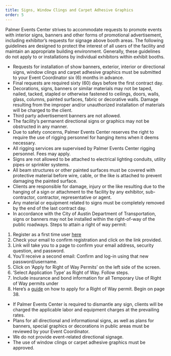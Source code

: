 ```yaml
---
title: Signs, Window Clings and Carpet Adhesive Graphics
order: 5
---
```


Palmer Events Center strives to accommodate requests to promote events with interior signs, banners and other forms of promotional advertisement, including exhibitor’s requests for signage above booth areas. The following guidelines are designed to protect the interest of all users of the facility and maintain an appropriate building environment. Generally, these guidelines do not apply to or installations by individual exhibitors within exhibit booths.

- Requests for installation of show banners, exterior, interior or directional signs, window clings and carpet adhesive graphics must be submitted to your Event Coordinator six (6) months in advance.
- Final requests are required sixty (60) days before the first contract day.
- Decorations, signs, banners or similar materials may not be taped, nailed, tacked, stapled or otherwise fastened to ceilings, doors, walls, glass, columns, painted surfaces, fabric or decorative walls. Damage resulting from the improper and/or unauthorized installation of materials will be charged to the client.
- Third party advertisement banners are not allowed.
- The facility’s permanent directional signs or graphics may not be obstructed in any manner.
- Due to safety concerns, Palmer Events Center reserves the right to require the use of rigging personnel for hanging items when it deems necessary.
- All rigging services are supervised by Palmer Events Center rigging personnel. Fees may apply.
- Signs are not allowed to be attached to electrical lighting conduits, utility pipes or sprinkler systems.
- All beam structures or other painted surfaces must be covered with protective material before wire, cable, or the like is attached to prevent damaging the painted surface.
- Clients are responsible for damage, injury or the like resulting due to the hanging of a sign or attachment to the facility by any exhibitor, sub-contractor, contractor, representative or agent.
- Any material or equipment related to signs must be completely removed by the end of the last contract day.
- In accordance with the City of Austin Department of Transportation, signs or banners may not be installed within the right-of-way of the public roadways.
Steps to attain a right of way permit:
 1. Register as a first time user [here](https://abc.austintexas.gov/web/permit/login?reset=true&t_loginAgain=1)
 1. Check your email to confirm registration and click on the link provided.
 1. Link will take you to a page to confirm your email address, security question, and password.
 1. You’ll receive a second email: Confirm and log-in using that new password/username.
 1. Click on ‘Apply for Right of Way Permits’ on the left side of the screen.
 1. ‘Select Application Type’ as Right of Way. Follow steps.
 1. Include insurance and bond information for all Temporary Use of Right of Way permits under 
 1. Here’s a [guide](https://assets.palmereventscenter.com/2023/How_to_Apply_for_Permits_on_the_ABC_Website.pdf
) on how to apply for a Right of Way permit. Begin on page 38.
- If Palmer Events Center is required to dismantle any sign, clients will be charged the applicable labor and equipment charges at the prevailing rates.
- Plans for all directional and informational signs, as well as plans for banners, special graphics or decorations in public areas must be reviewed by your Event Coordinator.
- We do not provide event-related directional signage.
- The use of window clings or carpet adhesive graphics must be approved.
